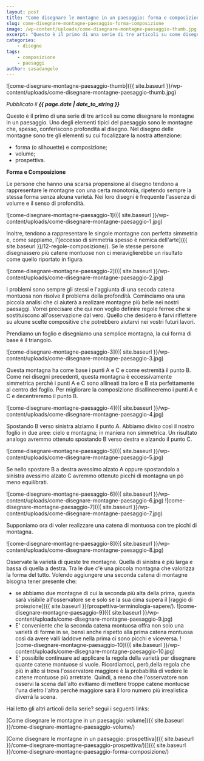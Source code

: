 ```yaml
---
layout: post
title: "Come disegnare le montagne in un paesaggio: forma e composizione"
slug: come-disegnare-montagne-paesaggio-forma-composizione
image: /wp-content/uploads/come-disegnare-montagne-paesaggio-thumb.jpg
excerpt: "Questo è il primo di una serie di tre articoli su come disegnare le montagne in un paesaggio. Uno degli elementi tipici del paesaggio sono le montagne"
categories:
    - disegno
tags:
    - composizione
    - paesaggi
author: sasadangelo
---
```


![come-disegnare-montagne-paesaggio-thumb]({{ site.baseurl }}/wp-content/uploads/come-disegnare-montagne-paesaggio-thumb.jpg)

_Pubblicato il **{{ page.date | date_to_string }}**_

Questo è il primo di una serie di tre articoli su come disegnare le montagne in un paesaggio. Uno degli elementi tipici del paesaggio sono le montagne che, spesso, conferiscono profondità al disegno. Nel disegno delle montagne sono tre gli elementi su cui focalizzare la nostra attenzione:

- forma (o silhouette) e composizione;
- volume;
- prospettiva.

**Forma e Composizione**

Le persone che hanno una scarsa propensione al disegno tendono a rappresentare le montagne con una certa monotonia, ripetendo sempre la stessa forma senza alcuna varietà. Nei loro disegni è frequente l'assenza di volume e il senso di profondità.

![come-disegnare-montagne-paesaggio-1]({{ site.baseurl }}/wp-content/uploads/come-disegnare-montagne-paesaggio-1.jpg)

Inoltre, tendono a rappresentare le singole montagne con perfetta simmetria e, come sappiamo, l'[eccesso di simmetria spesso è nemica dell'arte]({{ site.baseurl }}/12-regole-composizione/). Se le stesse persone disegnassero più catene montuose non ci meraviglierebbe un risultato come quello riportato in figura.

![come-disegnare-montagne-paesaggio-2]({{ site.baseurl }}/wp-content/uploads/come-disegnare-montagne-paesaggio-2.jpg)

I problemi sono sempre gli stessi e l'aggiunta di una secoda catena montuosa non risolve il problema della profondità. Cominciamo ora una piccola analisi che ci aiuterà a realizare montagne più belle nei nostri paesaggi. Vorrei precisare che qui non voglio definire regole ferree che si sostituiscono all'osservazione dal vero. Quello che desidero è farvi riflettere su alcune scelte compositive che potrebbero aiutarvi nei vostri futuri lavori.

Prendiamo un foglio e disegniamo una semplice montagna, la cui forma di base è il triangolo.

![come-disegnare-montagne-paesaggio-3]({{ site.baseurl }}/wp-content/uploads/come-disegnare-montagne-paesaggio-3.jpg)

Questa montagna ha come base i punti A e C e come estremità il punto B. Come nei disegni precedenti, questa montagna è eccessivamente simmetrica perchè i punti A e C sono allineati tra loro e B sta perfettamente al centro del foglio. Per migliorare la composizione disallineeremo i punti A e C e decentreremo il punto B.

![come-disegnare-montagne-paesaggio-4]({{ site.baseurl }}/wp-content/uploads/come-disegnare-montagne-paesaggio-4.jpg)

Spostando B verso sinistra alziamo il punto A. Abbiamo diviso così il nostro foglio in due aree: cielo e montagna; in maniera non simmetrica. Un risultato analogo avremmo ottenuto spostando B verso destra e alzando il punto C.

![come-disegnare-montagne-paesaggio-5]({{ site.baseurl }}/wp-content/uploads/come-disegnare-montagne-paesaggio-5.jpg)

Se nello spostare B a destra avessimo alzato A oppure spostandolo a sinistra avessimo alzato C avremmo ottenuto picchi di montagna un pò meno equilibrati.

![come-disegnare-montagne-paesaggio-6]({{ site.baseurl }}/wp-content/uploads/come-disegnare-montagne-paesaggio-6.jpg) 
![come-disegnare-montagne-paesaggio-7]({{ site.baseurl }}/wp-content/uploads/come-disegnare-montagne-paesaggio-7.jpg)

Supponiamo ora di voler realizzare una catena di montuosa con tre picchi di montagna.

![come-disegnare-montagne-paesaggio-8]({{ site.baseurl }}/wp-content/uploads/come-disegnare-montagne-paesaggio-8.jpg)

Osservate la varietà di queste tre montagne. Quella di sinistra è più larga e bassa di quella a destra. Tra le due c'è una piccola montagna che valorizza la forma del tutto. Volendo aggiungere una seconda catena di montagne bisogna tener presente che:

- se abbiamo due montagne di cui la seconda più alta della prima, questa sarà visibile all'osservatore se e solo se la sua cima supera il [raggio di proiezione]({{ site.baseurl }}/prospettiva-terminologia-sapere/). 
![come-disegnare-montagne-paesaggio-9]({{ site.baseurl }}/wp-content/uploads/come-disegnare-montagne-paesaggio-9.jpg)
- E' conveniente che la seconda catena montuosa offra non solo una varietà di forme in se, bensì anche rispetto alla prima catena montuosa così da avere valli laddove nella prima ci sono picchi e viceversa. 
![come-disegnare-montagne-paesaggio-10]({{ site.baseurl }}/wp-content/uploads/come-disegnare-montagne-paesaggio-10.jpg)
- E' possibile continuare ad applicare la regola della varietà per disegnare quante catene montuose si vuole. Ricordiamoci, però,della regola che più in alto si trova l'osservatore maggiore è la probabilità di vedere le catene montuose più arretrate. Quindi, a meno che l'osservatore non osservi la scena dall'alto evitiamo di mettere troppe catene montuose l'una dietro l'altra perchè maggiore sarà il loro numero più irrealistica diverrà la scena.

Hai letto gli altri articoli della serie? segui i seguenti links:

[Come disegnare le montagne in un paesaggio: volume]({{ site.baseurl }}/come-disegnare-montagne-paesaggio-volume/)

[Come disegnare le montagne in un paesaggio: prospettiva]({{ site.baseurl }}/come-disegnare-montagne-paesaggio-prospettiva/)[]({{ site.baseurl }}/come-disegnare-montagne-paesaggio-forma-composizione/)
